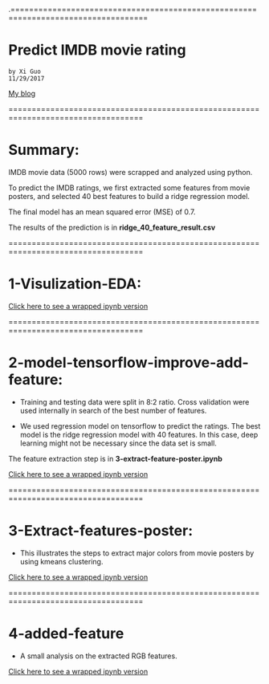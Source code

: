 .===================================================================================
# Predict IMDB movie rating

    by Xi Guo   
    11/29/2017

[My blog](https://fulltimevirus.wordpress.com)

===================================================================================
# Summary:

IMDB movie data (5000 rows) were scrapped and analyzed using python.

To predict the IMDB ratings, we first extracted some features from movie posters, and selected 40 best features to build a ridge regression model.

The final model has an mean squared error (MSE) of 0.7.

The results of the prediction is in **ridge_40_feature_result.csv**

===================================================================================
# 1-Visulization-EDA: 

[Click here to see a wrapped ipynb version](http://nbviewer.jupyter.org/github/lilsummer/imdb-movie-EDA/blob/master/1-visualization-EDA.ipynb)

===================================================================================
# 2-model-tensorflow-improve-add-feature: 

* Training and testing data were split in 8:2 ratio. Cross validation were used internally in search of the best number of features. 

* We used regression model on tensorflow to predict the ratings. The best model is the ridge regression model with 40 features. In this case, deep learning might not be necessary since the data set is small. 

The feature extraction step is in **3-extract-feature-poster.ipynb**

[Click here to see a wrapped ipynb version](https://nbviewer.jupyter.org/github/lilsummer/imdb-movie-EDA/blob/master/2-model-tensorflow-improve-feature.ipynb)

===================================================================================
# 3-Extract-features-poster: 

* This illustrates the steps to extract major colors from movie posters by using kmeans clustering.

[Click here to see a wrapped ipynb version](http://nbviewer.jupyter.org/github/lilsummer/imdb-movie-EDA/blob/master/3-extract-feature-poster.ipynb)

===================================================================================
# 4-added-feature

* A small analysis on the extracted RGB features.

[Click here to see a wrapped ipynb version](http://nbviewer.jupyter.org/github/lilsummer/imdb-movie-EDA/blob/master/4-added-feature.ipynb)
